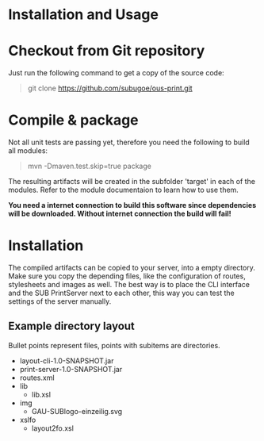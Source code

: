 Installation and Usage
======================

# Checkout from Git repository

Just run the following command to get a copy of the source code:
> git clone https://github.com/subugoe/ous-print.git

# Compile & package
Not all unit tests are passing yet, therefore you need the following to build all modules:
> mvn -Dmaven.test.skip=true package

The resulting artifacts will be created in the subfolder 'target' in each of the modules. Refer to the module documentaion to learn how to use them.

**You need a internet connection to build this software since dependencies will be downloaded. Without internet connection the build will fail!**

# Installation
The compiled artifacts can be copied to your server, into a empty directory. Make sure you copy the depending files, like the configuration of routes, stylesheets and images as well. The best way is to place the CLI interface and the SUB PrintServer next to each other, this way you can test the settings of the server manually.

## Example directory layout
Bullet points represent files, points with subitems are directories.

* layout-cli-1.0-SNAPSHOT.jar
* print-server-1.0-SNAPSHOT.jar
* routes.xml
* lib
  * lib.xsl 
* img
  * GAU-SUBlogo-einzeilig.svg
* xslfo
  * layout2fo.xsl
 